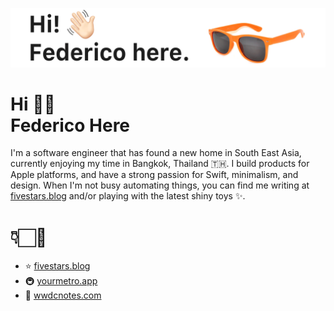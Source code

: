 ![Hi! This is Federico.][header]
<h1>Hi 👋🏻 <br>
Federico Here</h1>

I'm a software engineer that has found a new home in South East Asia, currently enjoying my time in Bangkok, Thailand 🇹🇭. I build products for Apple platforms, and have a strong passion for Swift, minimalism, and design. When I'm not busy automating things, you can find me writing at [fivestars.blog][fs] and/or playing with the latest shiny toys ✨.

# 👇🏻💯
- ⭐️ [fivestars.blog][fs]
- 🚇 [yourmetro.app][metro]
- 📝 [wwdcnotes.com][wwdcnotes]

[header]: https://raw.githubusercontent.com/zntfdr/zntfdr/master/header.gif
[fs]: https://fivestars.blog
[metro]: https://yourmetro.app
[wwdcnotes]: https://wwdcnotes.com
